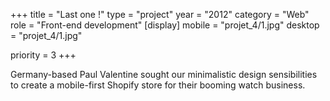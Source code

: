 +++
title = "Last one !"
type = "project"
year = "2012"
category = "Web"
role = "Front-end development"
[display]
mobile = "projet_4/1.jpg"
desktop = "projet_4/1.jpg"


priority = 3
+++

Germany-based Paul Valentine sought our minimalistic design sensibilities to create a mobile-first Shopify store for their booming watch business.
